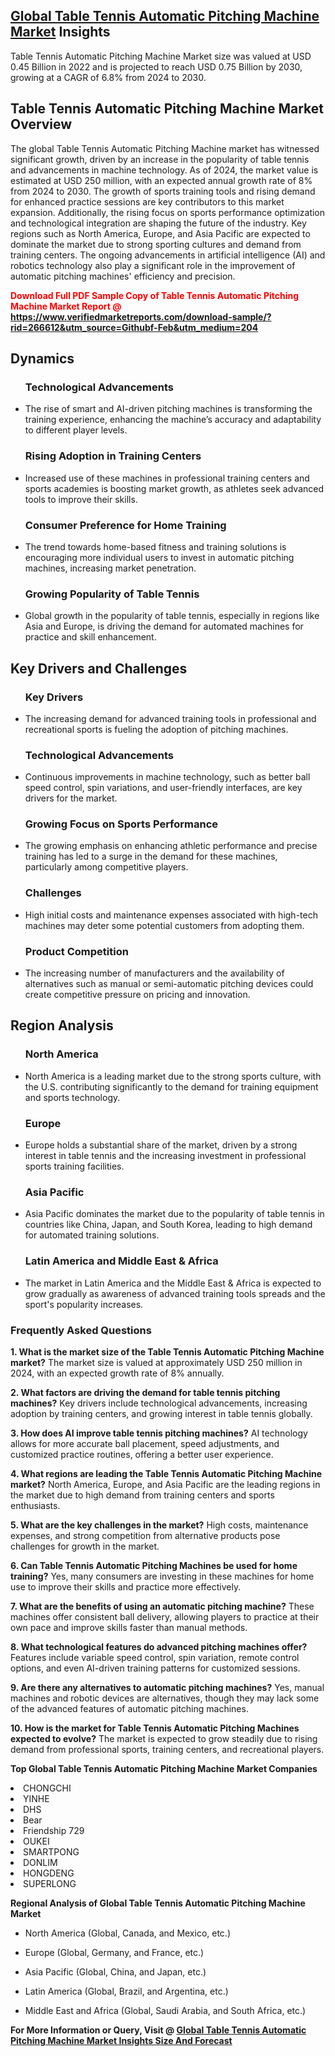 <h2><a href="https://www.verifiedmarketreports.com/download-sample/?rid=266612&amp;utm_source=Githubf&amp;utm_medium=204" target="_blank">Global Table Tennis Automatic Pitching Machine Market</a> Insights</h2><p>Table Tennis Automatic Pitching Machine Market size was valued at USD 0.45 Billion in 2022 and is projected to reach USD 0.75 Billion by 2030, growing at a CAGR of 6.8% from 2024 to 2030.</p><p><h2>Table Tennis Automatic Pitching Machine Market Overview</h2> <p>The global Table Tennis Automatic Pitching Machine market has witnessed significant growth, driven by an increase in the popularity of table tennis and advancements in machine technology. As of 2024, the market value is estimated at USD 250 million, with an expected annual growth rate of 8% from 2024 to 2030. The growth of sports training tools and rising demand for enhanced practice sessions are key contributors to this market expansion. Additionally, the rising focus on sports performance optimization and technological integration are shaping the future of the industry. Key regions such as North America, Europe, and Asia Pacific are expected to dominate the market due to strong sporting cultures and demand from training centers. The ongoing advancements in artificial intelligence (AI) and robotics technology also play a significant role in the improvement of automatic pitching machines' efficiency and precision.</p> <p><strong><p><span class=""><span style="color: #ff0000;"><strong>Download Full PDF Sample Copy of Table Tennis Automatic Pitching Machine Market Report</strong> @ </span><a href="https://www.verifiedmarketreports.com/download-sample/?rid=266612&amp;utm_source=Githubf-Feb&amp;utm_medium=204" target="_blank">https://www.verifiedmarketreports.com/download-sample/?rid=266612&amp;utm_source=Githubf-Feb&amp;utm_medium=204</a></span></p></strong></p> <h2>Dynamics</h2> <ul> <h3>Technological Advancements</h3> <li>The rise of smart and AI-driven pitching machines is transforming the training experience, enhancing the machine’s accuracy and adaptability to different player levels.</li> <h3>Rising Adoption in Training Centers</h3> <li>Increased use of these machines in professional training centers and sports academies is boosting market growth, as athletes seek advanced tools to improve their skills.</li> <h3>Consumer Preference for Home Training</h3> <li>The trend towards home-based fitness and training solutions is encouraging more individual users to invest in automatic pitching machines, increasing market penetration.</li> <h3>Growing Popularity of Table Tennis</h3> <li>Global growth in the popularity of table tennis, especially in regions like Asia and Europe, is driving the demand for automated machines for practice and skill enhancement.</li> </ul> <h2>Key Drivers and Challenges</h2> <ul> <h3>Key Drivers</h3> <li>The increasing demand for advanced training tools in professional and recreational sports is fueling the adoption of pitching machines.</li> <h3>Technological Advancements</h3> <li>Continuous improvements in machine technology, such as better ball speed control, spin variations, and user-friendly interfaces, are key drivers for the market.</li> <h3>Growing Focus on Sports Performance</h3> <li>The growing emphasis on enhancing athletic performance and precise training has led to a surge in the demand for these machines, particularly among competitive players.</li> <h3>Challenges</h3> <li>High initial costs and maintenance expenses associated with high-tech machines may deter some potential customers from adopting them.</li> <h3>Product Competition</h3> <li>The increasing number of manufacturers and the availability of alternatives such as manual or semi-automatic pitching devices could create competitive pressure on pricing and innovation.</li> </ul> <h2>Region Analysis</h2> <ul> <h3>North America</h3> <li>North America is a leading market due to the strong sports culture, with the U.S. contributing significantly to the demand for training equipment and sports technology.</li> <h3>Europe</h3> <li>Europe holds a substantial share of the market, driven by a strong interest in table tennis and the increasing investment in professional sports training facilities.</li> <h3>Asia Pacific</h3> <li>Asia Pacific dominates the market due to the popularity of table tennis in countries like China, Japan, and South Korea, leading to high demand for automated training solutions.</li> <h3>Latin America and Middle East & Africa</h3> <li>The market in Latin America and the Middle East & Africa is expected to grow gradually as awareness of advanced training tools spreads and the sport's popularity increases.</li> </ul> <h3>Frequently Asked Questions</h3> <p><strong>1. What is the market size of the Table Tennis Automatic Pitching Machine market?</strong> The market size is valued at approximately USD 250 million in 2024, with an expected growth rate of 8% annually.</p> <p><strong>2. What factors are driving the demand for table tennis pitching machines?</strong> Key drivers include technological advancements, increasing adoption by training centers, and growing interest in table tennis globally.</p> <p><strong>3. How does AI improve table tennis pitching machines?</strong> AI technology allows for more accurate ball placement, speed adjustments, and customized practice routines, offering a better user experience.</p> <p><strong>4. What regions are leading the Table Tennis Automatic Pitching Machine market?</strong> North America, Europe, and Asia Pacific are the leading regions in the market due to high demand from training centers and sports enthusiasts.</p> <p><strong>5. What are the key challenges in the market?</strong> High costs, maintenance expenses, and strong competition from alternative products pose challenges for growth in the market.</p> <p><strong>6. Can Table Tennis Automatic Pitching Machines be used for home training?</strong> Yes, many consumers are investing in these machines for home use to improve their skills and practice more effectively.</p> <p><strong>7. What are the benefits of using an automatic pitching machine?</strong> These machines offer consistent ball delivery, allowing players to practice at their own pace and improve skills faster than manual methods.</p> <p><strong>8. What technological features do advanced pitching machines offer?</strong> Features include variable speed control, spin variation, remote control options, and even AI-driven training patterns for customized sessions.</p> <p><strong>9. Are there any alternatives to automatic pitching machines?</strong> Yes, manual machines and robotic devices are alternatives, though they may lack some of the advanced features of automatic pitching machines.</p> <p><strong>10. How is the market for Table Tennis Automatic Pitching Machines expected to evolve?</strong> The market is expected to grow steadily due to rising demand from professional sports, training centers, and recreational players.</p> </p><p><strong>Top Global Table Tennis Automatic Pitching Machine Market Companies</strong></p><div data-test-id=""><p><li>CHONGCHI</li><li> YINHE</li><li> DHS</li><li> Bear</li><li> Friendship 729</li><li> OUKEI</li><li> SMARTPONG</li><li> DONLIM</li><li> HONGDENG</li><li> SUPERLONG</li></p><div><strong>Regional Analysis of&nbsp;Global Table Tennis Automatic Pitching Machine Market</strong></div><ul><li dir="ltr"><p dir="ltr">North America&nbsp;(Global, Canada, and Mexico, etc.)</p></li><li dir="ltr"><p dir="ltr">Europe (Global, Germany, and France, etc.)</p></li><li dir="ltr"><p dir="ltr">Asia Pacific&nbsp;(Global, China, and Japan, etc.)</p></li><li dir="ltr"><p dir="ltr">Latin America&nbsp;(Global, Brazil, and Argentina, etc.)</p></li><li dir="ltr">Middle East and Africa&nbsp;(Global, Saudi Arabia, and South Africa, etc.)</li></ul><p><strong>For More Information or Query, Visit @&nbsp;</strong><strong><a href="https://www.verifiedmarketreports.com/product/table-tennis-automatic-pitching-machine-market/?utm_source=Githubf&amp;utm_medium=204" target="_blank">Global Table Tennis Automatic Pitching Machine Market Insights Size And Forecast</a></strong></p></div>
